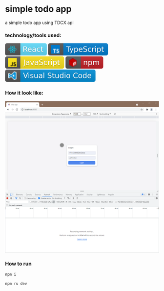# simple todo app

a simple todo app using TDCX api

### technology/tools used:

![react](https://raw.githubusercontent.com/aleen42/badges/master/src/react.svg)
![typescript](https://raw.githubusercontent.com/aleen42/badges/master/src/typescript.svg)
![](https://raw.githubusercontent.com/aleen42/badges/master/src/javascript.svg)
![npm](https://raw.githubusercontent.com/aleen42/badges/master/src/npm.svg)
![](https://raw.githubusercontent.com/aleen42/badges/master/src/visual_studio_code.svg)

### How it look like:

![](./doc/demo.gif)

### How to run

```shell
npm i

```

```shell
npm ru dev

```
